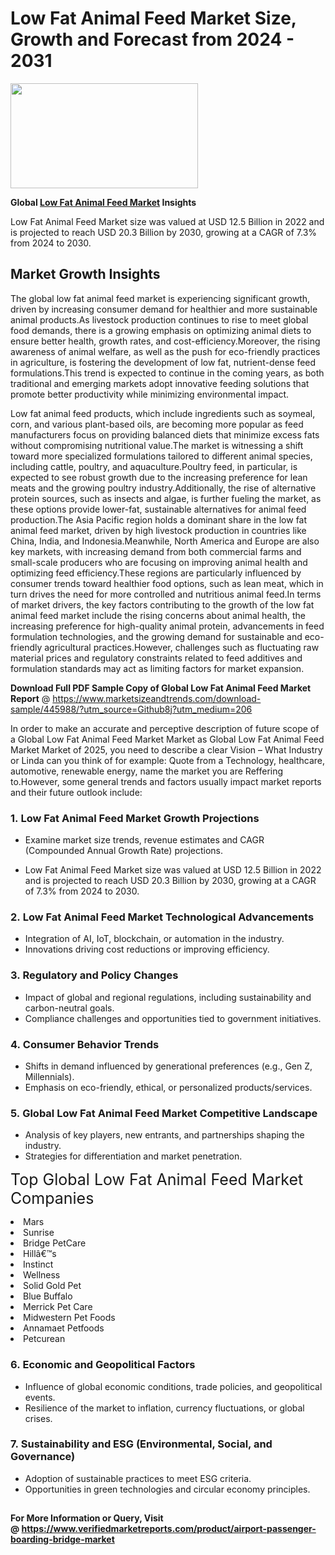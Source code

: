 <H1>Low Fat Animal Feed Market Size, Growth and Forecast from 2024 - 2031</H1><img class="aligncenter size-medium wp-image-584254" src="https://thirdeyenews.in/wp-content/uploads/2024/09/Global-Market-Research-300x168.jpeg" alt="" width="300" height="168" /><p><strong>Global&nbsp;<a href="https://www.marketsizeandtrends.com/download-sample/445988/?utm_source=Github8j?utm_medium=206">Low Fat Animal Feed Market</a> Insights</strong></p><p>Low Fat Animal Feed Market size was valued at USD 12.5 Billion in 2022 and is projected to reach USD 20.3 Billion by 2030, growing at a CAGR of 7.3% from 2024 to 2030.</p><p><h2>Market Growth Insights</h2> <p>The global low fat animal feed market is experiencing significant growth, driven by increasing consumer demand for healthier and more sustainable animal products.As livestock production continues to rise to meet global food demands, there is a growing emphasis on optimizing animal diets to ensure better health, growth rates, and cost-efficiency.Moreover, the rising awareness of animal welfare, as well as the push for eco-friendly practices in agriculture, is fostering the development of low fat, nutrient-dense feed formulations.This trend is expected to continue in the coming years, as both traditional and emerging markets adopt innovative feeding solutions that promote better productivity while minimizing environmental impact.</p> <p>Low fat animal feed products, which include ingredients such as soymeal, corn, and various plant-based oils, are becoming more popular as feed manufacturers focus on providing balanced diets that minimize excess fats without compromising nutritional value.The market is witnessing a shift toward more specialized formulations tailored to different animal species, including cattle, poultry, and aquaculture.Poultry feed, in particular, is expected to see robust growth due to the increasing preference for lean meats and the growing poultry industry.Additionally, the rise of alternative protein sources, such as insects and algae, is further fueling the market, as these options provide lower-fat, sustainable alternatives for animal feed production.The Asia Pacific region holds a dominant share in the low fat animal feed market, driven by high livestock production in countries like China, India, and Indonesia.Meanwhile, North America and Europe are also key markets, with increasing demand from both commercial farms and small-scale producers who are focusing on improving animal health and optimizing feed efficiency.These regions are particularly influenced by consumer trends toward healthier food options, such as lean meat, which in turn drives the need for more controlled and nutritious animal feed.In terms of market drivers, the key factors contributing to the growth of the low fat animal feed market include the rising concerns about animal health, the increasing preference for high-quality animal protein, advancements in feed formulation technologies, and the growing demand for sustainable and eco-friendly agricultural practices.However, challenges such as fluctuating raw material prices and regulatory constraints related to feed additives and formulation standards may act as limiting factors for market expansion.<p><span class=""><strong>Download Full PDF Sample Copy of Global Low Fat Animal Feed Market Report</strong> @ <a href="https://www.marketsizeandtrends.com/download-sample/445988/?utm_source=Github8j?utm_medium=206" target="_blank">https://www.marketsizeandtrends.com/download-sample/445988/?utm_source=Github8j?utm_medium=206</a></span></p><p>In order to make an accurate and perceptive description of future scope of a Global&nbsp;Low Fat Animal Feed Market Market as Global&nbsp;Low Fat Animal Feed Market Market of 2025, you need to describe a clear Vision &ndash; What Industry or Linda can you think of for example: Quote from a Technology, healthcare, automotive, renewable energy, name the market you are Reffering to.However, some general trends and factors usually impact market reports and their future outlook include:</p><h3>1.&nbsp;<strong>Low Fat Animal Feed Market Growth Projections</strong></h3><ul><li>Examine market size trends, revenue estimates and CAGR (Compounded Annual Growth Rate) projections.</li><li><p>Low Fat Animal Feed Market size was valued at USD 12.5 Billion in 2022 and is projected to reach USD 20.3 Billion by 2030, growing at a CAGR of 7.3% from 2024 to 2030.</p></li></ul><h3>2.&nbsp;<strong>Low Fat Animal Feed Market Technological Advancements</strong></h3><ul><li>Integration of AI, IoT, blockchain, or automation in the industry.</li><li>Innovations driving cost reductions or improving efficiency.</li></ul><h3>3.&nbsp;<strong>Regulatory and Policy Changes</strong></h3><ul><li>Impact of global and regional regulations, including sustainability and carbon-neutral goals.</li><li>Compliance challenges and opportunities tied to government initiatives.</li></ul><h3>4.&nbsp;<strong>Consumer Behavior Trends</strong></h3><ul><li>Shifts in demand influenced by generational preferences (e.g., Gen Z, Millennials).</li><li>Emphasis on eco-friendly, ethical, or personalized products/services.</li></ul><h3>5.&nbsp;<strong>Global Low Fat Animal Feed Market Competitive Landscape</strong></h3><ul><li>Analysis of key players, new entrants, and partnerships shaping the industry.</li><li>Strategies for differentiation and market penetration.</li></ul><p data-pm-slice="1 1 []"><span style="color: inherit; font-family: inherit; font-size: 25px;">Top Global Low Fat Animal Feed Market Companies</span></p><div class="" data-test-id=""><p><li>Mars</li><li> Sunrise</li><li> Bridge PetCare</li><li> Hillâ€™s</li><li> Instinct</li><li> Wellness</li><li> Solid Gold Pet</li><li> Blue Buffalo</li><li> Merrick Pet Care</li><li> Midwestern Pet Foods</li><li> Annamaet Petfoods</li><li> Petcurean</li></p></div><h3>6.&nbsp;<strong>Economic and Geopolitical Factors</strong></h3><ul><li>Influence of global economic conditions, trade policies, and geopolitical events.</li><li>Resilience of the market to inflation, currency fluctuations, or global crises.</li></ul><h3>7.&nbsp;<strong>Sustainability and ESG (Environmental, Social, and Governance)</strong></h3><ul><li>Adoption of sustainable practices to meet ESG criteria.</li><li>Opportunities in green technologies and circular economy principles.</li></ul><h2><strong style="font-size: 14px;">For More Information or Query, Visit @&nbsp;</strong><a style="background-color: #ffffff; font-size: 14px;" href="https://www.marketsizeandtrends.com/report/low-fat-animal-feed-market/" target="_blank">https://www.verifiedmarketreports.com/product/airport-passenger-boarding-bridge-market</a></h2>